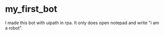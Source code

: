 # my_first_bot
I made this bot with uipath in rpa. It only does open notepad and write "i am a robot".
